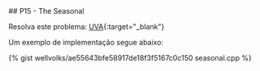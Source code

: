  <div id="seasonal">
 
 </div>
## P15 - The Seasonal

Resolva este problema:
[UVA][uva]{:target="_blank"}


Um exemplo de implementação segue abaixo:

{% gist wellvolks/ae55643bfe58917de18f3f5167c0c150 seasonal.cpp %}

[uva]:	https://uva.onlinejudge.org/index.php?option=onlinejudge&page=show_problem&problem=288

